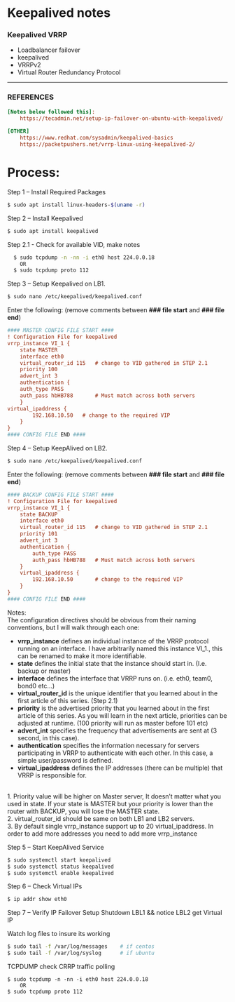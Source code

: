 
# Keepalived notes
### **Keepalived VRRP** <br>
- Loadbalancer failover   
- keepalived    
- VRRPv2   
- Virtual Router Redundancy Protocol 

---

### **REFERENCES**
``` ini
[Notes below followed this]:
	https://tecadmin.net/setup-ip-failover-on-ubuntu-with-keepalived/
		
[OTHER]
	https://www.redhat.com/sysadmin/keepalived-basics
	https://packetpushers.net/vrrp-linux-using-keepalived-2/
```
# Process:
Step 1 – Install Required Packages
``` bash
$ sudo apt install linux-headers-$(uname -r)
```
  
Step 2 – Install Keepalived
``` bash
$ sudo apt install keepalived
```

Step 2.1 - Check for available VID, make notes
``` bash
  $ sudo tcpdump -n -nn -i eth0 host 224.0.0.18
	OR
  $ sudo tcpdump proto 112
```
  
Step 3 – Setup Keepalived on LB1.
``` bash
$ sudo nano /etc/keepalived/keepalived.conf
```

Enter the following: (remove comments between **### file start** and **### file end**)
```ini
#### MASTER CONFIG FILE START ####
! Configuration File for keepalived
vrrp_instance VI_1 {
	state MASTER
	interface eth0
	virtual_router_id 115   # change to VID gathered in STEP 2.1
	priority 100
	advert_int 3
	authentication {
	auth_type PASS
	auth_pass hbHB788       # Must match across both servers
	}
virtual_ipaddress {
		192.168.10.50  	# change to the required VIP
	}
}
#### CONFIG FILE END ####
```  

Step 4 – Setup KeepAlived on LB2.
``` bash
$ sudo nano /etc/keepalived/keepalived.conf
```
Enter the following: (remove comments between **### file start** and **### file end**)
```ini
#### BACKUP CONFIG FILE START ####
! Configuration File for keepalived
vrrp_instance VI_1 {
    state BACKUP
    interface eth0
    virtual_router_id 115   # change to VID gathered in STEP 2.1
    priority 101
    advert_int 3
    authentication {
        auth_type PASS      
        auth_pass hbHB788   # Must match across both servers
    }
    virtual_ipaddress {
        192.168.10.50       # change to the required VIP
    }
}
#### CONFIG FILE END #### 
```

Notes:<br>
The configuration directives should be obvious from their naming conventions, but I will walk through each one:
- **vrrp_instance** defines an individual instance of the VRRP protocol running on an interface. I have arbitrarily named this instance VI_1., this can be renamed to make it more identifiable. 
- **state** defines the initial state that the instance should start in. (I.e. backup or master)
- **interface** defines the interface that VRRP runs on. (i.e. eth0, team0, bond0 etc...)
- **virtual_router_id** is the unique identifier that you learned about in the first article of this series. (Step 2.1)
- **priority** is the advertised priority that you learned about in the first article of this series. As you will learn in the next article, priorities can be adjusted at runtime. (100 priority will run as master before 101 etc)
- **advert_int** specifies the frequency that advertisements are sent at (3 second, in this case).
- **authentication** specifies the information necessary for servers participating in VRRP to authenticate with each other. In this case, a simple user/password is defined.
- **virtual_ipaddress** defines the IP addresses (there can be multiple) that VRRP is responsible for.

<br>
1. Priority value will be higher on Master server, It doesn’t matter what you used in state. If your state is MASTER but your priority is lower than the router with BACKUP, you will lose the MASTER state.
<br>2. virtual_router_id should be same on both LB1 and LB2 servers.
<br>3. By default single vrrp_instance support up to 20 virtual_ipaddress. In order to add more addresses you need to add more vrrp_instance

<br>

Step 5 – Start KeepAlived Service
``` bash
$ sudo systemctl start keepalived
$ sudo systemctl status keepalived
$ sudo systemctl enable keepalived
```

  

Step 6 – Check Virtual IPs
``` bash
$ ip addr show eth0
```
 
Step 7 – Verify IP Failover Setup
Shutdown LBL1 && notice LBL2 get Virtual IP


Watch log files to insure its working
``` bash
$ sudo tail -f /var/log/messages    # if centos
$ sudo tail -f /var/log/syslog      # if ubuntu
```
  

TCPDUMP check CRRP traffic polling
```
$ sudo tcpdump -n -nn -i eth0 host 224.0.0.18
	OR
$ sudo tcpdump proto 112
```
